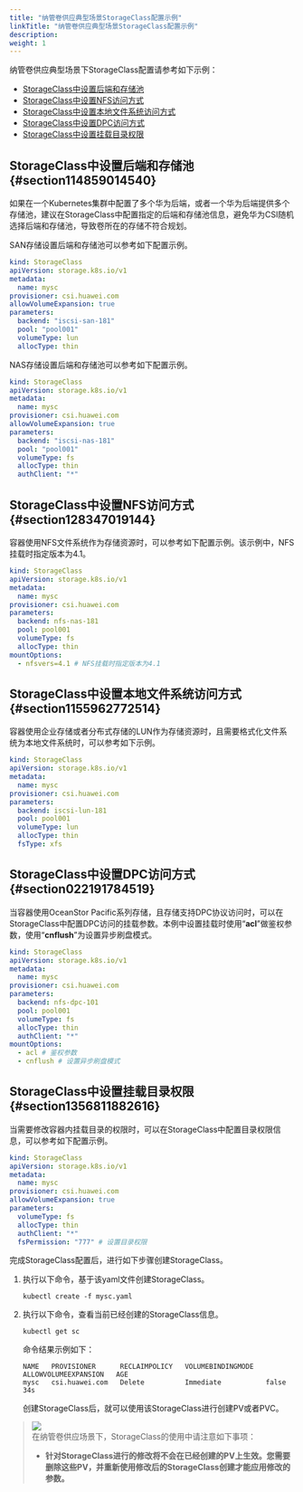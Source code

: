 ```yaml
---
title: "纳管卷供应典型场景StorageClass配置示例"
linkTitle: "纳管卷供应典型场景StorageClass配置示例"
description: 
weight: 1
---
```


纳管卷供应典型场景下StorageClass配置请参考如下示例：

-   [StorageClass中设置后端和存储池](#section114859014540)
-   [StorageClass中设置NFS访问方式](#section128347019144)
-   [StorageClass中设置本地文件系统访问方式](#section1155962772514)
-   [StorageClass中设置DPC访问方式](#section022191784519)
-   [StorageClass中设置挂载目录权限](#section1356811882616)

## StorageClass中设置后端和存储池{#section114859014540}

如果在一个Kubernetes集群中配置了多个华为后端，或者一个华为后端提供多个存储池，建议在StorageClass中配置指定的后端和存储池信息，避免华为CSI随机选择后端和存储池，导致卷所在的存储不符合规划。

SAN存储设置后端和存储池可以参考如下配置示例。

```yaml
kind: StorageClass
apiVersion: storage.k8s.io/v1
metadata:
  name: mysc
provisioner: csi.huawei.com
allowVolumeExpansion: true
parameters:
  backend: "iscsi-san-181"
  pool: "pool001"
  volumeType: lun
  allocType: thin
```

NAS存储设置后端和存储池可以参考如下配置示例。

```yaml
kind: StorageClass
apiVersion: storage.k8s.io/v1
metadata:
  name: mysc
provisioner: csi.huawei.com
allowVolumeExpansion: true
parameters:
  backend: "iscsi-nas-181"
  pool: "pool001"
  volumeType: fs
  allocType: thin
  authClient: "*"
```

## StorageClass中设置NFS访问方式{#section128347019144}

容器使用NFS文件系统作为存储资源时，可以参考如下配置示例。该示例中，NFS挂载时指定版本为4.1。

```yaml
kind: StorageClass
apiVersion: storage.k8s.io/v1
metadata:
  name: mysc
provisioner: csi.huawei.com
parameters:
  backend: nfs-nas-181
  pool: pool001
  volumeType: fs
  allocType: thin
mountOptions:
  - nfsvers=4.1 # NFS挂载时指定版本为4.1
```

## StorageClass中设置本地文件系统访问方式{#section1155962772514}

容器使用企业存储或者分布式存储的LUN作为存储资源时，且需要格式化文件系统为本地文件系统时，可以参考如下示例。

```yaml
kind: StorageClass
apiVersion: storage.k8s.io/v1
metadata:
  name: mysc
provisioner: csi.huawei.com
parameters:
  backend: iscsi-lun-181
  pool: pool001
  volumeType: lun
  allocType: thin
  fsType: xfs
```

## StorageClass中设置DPC访问方式{#section022191784519}

当容器使用OceanStor Pacific系列存储，且存储支持DPC协议访问时，可以在StorageClass中配置DPC访问的挂载参数。本例中设置挂载时使用“**acl**”做鉴权参数，使用“**cnflush**”为设置异步刷盘模式。

```yaml
kind: StorageClass
apiVersion: storage.k8s.io/v1
metadata:
  name: mysc
provisioner: csi.huawei.com
parameters:
  backend: nfs-dpc-101
  pool: pool001
  volumeType: fs
  allocType: thin
  authClient: "*"
mountOptions:
  - acl # 鉴权参数
  - cnflush # 设置异步刷盘模式
```

## StorageClass中设置挂载目录权限{#section1356811882616}

当需要修改容器内挂载目录的权限时，可以在StorageClass中配置目录权限信息，可以参考如下配置示例。

```yaml
kind: StorageClass
apiVersion: storage.k8s.io/v1
metadata:
  name: mysc
provisioner: csi.huawei.com
allowVolumeExpansion: true
parameters:
  volumeType: fs
  allocType: thin
  authClient: "*"
  fsPermission: "777" # 设置目录权限
```

完成StorageClass配置后，进行如下步骤创建StorageClass。

1.  执行以下命令，基于该yaml文件创建StorageClass。

    ```
    kubectl create -f mysc.yaml
    ```

2.  执行以下命令，查看当前已经创建的StorageClass信息。

    ```
    kubectl get sc
    ```

    命令结果示例如下：

    ```
    NAME   PROVISIONER      RECLAIMPOLICY   VOLUMEBINDINGMODE   ALLOWVOLUMEEXPANSION   AGE
    mysc   csi.huawei.com   Delete          Immediate           false                  34s
    ```

    创建StorageClass后，就可以使用该StorageClass进行创建PV或者PVC。

>![](/css-docs/public_sys-resources/zh-cn/icon-notice.gif)  
>在纳管卷供应场景下，StorageClass的使用中请注意如下事项：
>-   **针对StorageClass进行的修改将不会在已经创建的PV上生效。您需要删除这些PV，并重新使用修改后的StorageClass创建才能应用修改的参数。**

